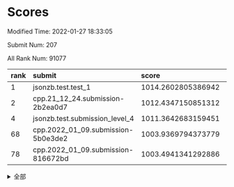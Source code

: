 # Scores

Modified Time: 2022-01-27 18:33:05

Submit Num: 207

All Rank Num: 91077

| rank |               submit               |       score        |       sigma        | pk_num |
| :--- | :--------------------------------- | :----------------- | :----------------- | :----- |
| 1    | jsonzb.test.test_1                 | 1014.2602805386942 | 0.8334236498172641 | 1760   |
| 2    | cpp.21_12_24.submission-2b2ea0d7   | 1012.4347150851312 | 0.7917704109470126 | 1762   |
| 4    | jsonzb.test.submission_level_4     | 1011.3642683159451 | 0.788855827360106  | 1762   |
| 68   | cpp.2022_01_09.submission-5b0e3de2 | 1003.9369794373779 | 0.7140871802597378 | 1761   |
| 78   | cpp.2022_01_09.submission-816672bd | 1003.4941341292886 | 0.7033407576290858 | 1758   |


<details>
<summary>全部</summary>

| rank |                 submit                 |       score        |       sigma        | pk_num |
| :--- | :------------------------------------- | :----------------- | :----------------- | :----- |
| 1    | jsonzb.test.test_1                     | 1014.2602805386942 | 0.8334236498172641 | 1760   |
| 2    | cpp.21_12_24.submission-2b2ea0d7       | 1012.4347150851312 | 0.7917704109470126 | 1762   |
| 3    | gobigger.level_3.submission_level_3_31 | 1012.1039584308539 | 0.805444837483412  | 1761   |
| 4    | jsonzb.test.submission_level_4         | 1011.3642683159451 | 0.788855827360106  | 1762   |
| 5    | gobigger.level_3.submission_level_3_4  | 1011.1998553632634 | 0.771975525036106  | 1757   |
| 6    | gobigger.level_3.submission_level_3_42 | 1011.1785666192975 | 0.7660284107277793 | 1761   |
| 7    | gobigger.level_3.submission_level_3_2  | 1011.1567896053307 | 0.7927994225340913 | 1757   |
| 8    | gobigger.level_3.submission_level_3_16 | 1011.1492689339154 | 0.7825354996931203 | 1763   |
| 9    | gobigger.level_3.submission_level_3_39 | 1011.1328273603392 | 0.7507884568997382 | 1761   |
| 10   | gobigger.level_3.submission_level_3_9  | 1011.0796378078468 | 0.7853545328926551 | 1762   |
| 11   | gobigger.level_3.submission_level_3_8  | 1011.0602104099233 | 0.7717644414657852 | 1760   |
| 12   | gobigger.level_3.submission_level_3_6  | 1010.9206355023799 | 0.7721393800768721 | 1760   |
| 13   | gobigger.level_3.submission_level_3_13 | 1010.8223663922208 | 0.7728135333202492 | 1762   |
| 14   | gobigger.level_3.submission_level_3_35 | 1010.7966866370499 | 0.7610254377445634 | 1760   |
| 15   | gobigger.level_3.submission_level_3_30 | 1010.6635379893179 | 0.7599647510709955 | 1759   |
| 16   | gobigger.level_3.submission_level_3_29 | 1010.6277834904654 | 0.758403334133926  | 1756   |
| 17   | gobigger.level_3.submission_level_3_27 | 1010.6141194330179 | 0.7699654681043515 | 1762   |
| 18   | gobigger.level_3.submission_level_3_5  | 1010.464434154351  | 0.7497863543497546 | 1760   |
| 19   | gobigger.level_3.submission_level_3_34 | 1010.4381773477455 | 0.7493586687958448 | 1760   |
| 20   | gobigger.level_3.submission_level_3_21 | 1010.3727703265092 | 0.7717092586518022 | 1759   |
| 21   | gobigger.level_3.submission_level_3_3  | 1010.2926553673063 | 0.7460768784362637 | 1762   |
| 22   | gobigger.level_3.submission_level_3_23 | 1010.2776583583601 | 0.7474435931471569 | 1758   |
| 23   | gobigger.level_3.submission_level_3_38 | 1010.2352205394661 | 0.749528527174019  | 1758   |
| 24   | gobigger.level_3.submission_level_3_32 | 1010.2065573928612 | 0.7631517845539051 | 1761   |
| 25   | gobigger.level_3.submission_level_3_28 | 1010.1875746639543 | 0.7688827007361088 | 1756   |
| 26   | gobigger.level_3.submission_level_3_20 | 1010.1725261598976 | 0.7635961756141759 | 1758   |
| 27   | gobigger.level_3.submission_level_3_37 | 1010.1724117485105 | 0.7718952302242551 | 1757   |
| 28   | gobigger.level_3.submission_level_3_33 | 1010.0962677217572 | 0.7548465691493015 | 1755   |
| 29   | gobigger.level_3.submission_level_3_44 | 1010.0842955625436 | 0.7768609701502145 | 1755   |
| 30   | gobigger.level_3.submission_level_3_17 | 1010.0208906527125 | 0.7603208745110147 | 1761   |
| 31   | gobigger.level_3.submission_level_3_10 | 1009.9151490694387 | 0.7587182340030184 | 1759   |
| 32   | gobigger.level_3.submission_level_3_12 | 1009.8638016579563 | 0.7488847275041209 | 1763   |
| 33   | gobigger.level_3.submission_level_3_0  | 1009.8372493099492 | 0.7602790302420414 | 1759   |
| 34   | gobigger.level_3.submission_level_3_14 | 1009.7725509033215 | 0.765199512396043  | 1758   |
| 35   | gobigger.level_3.submission_level_3_40 | 1009.7174255364449 | 0.7837820827092866 | 1757   |
| 36   | gobigger.level_3.submission_level_3_26 | 1009.6517747101791 | 0.7573120963845422 | 1754   |
| 37   | gobigger.level_3.submission_level_3_41 | 1009.6400047238665 | 0.7531362426495859 | 1760   |
| 38   | gobigger.level_3.submission_level_3_25 | 1009.5685059015543 | 0.7642843408869917 | 1756   |
| 39   | gobigger.level_3.submission_level_3_1  | 1009.549726497972  | 0.7452577148075458 | 1760   |
| 40   | gobigger.level_3.submission_level_3_45 | 1009.5143311678828 | 0.7433502810670907 | 1759   |
| 41   | gobigger.level_3.submission_level_3_43 | 1009.5039702909594 | 0.7700069817215148 | 1759   |
| 42   | gobigger.level_3.submission_level_3_15 | 1009.4658396151702 | 0.74308093851004   | 1764   |
| 43   | gobigger.level_3.submission_level_3_48 | 1009.3070955365192 | 0.771512725658944  | 1757   |
| 44   | gobigger.level_3.submission_level_3_47 | 1009.2100385742706 | 0.7404549424616897 | 1759   |
| 45   | gobigger.level_3.submission_level_3_11 | 1009.1583474322076 | 0.7332813155064893 | 1759   |
| 46   | gobigger.level_3.submission_level_3_49 | 1009.155412291544  | 0.7587144989844986 | 1763   |
| 47   | gobigger.level_3.submission_level_3_22 | 1009.1186955123632 | 0.7512120410853781 | 1756   |
| 48   | gobigger.level_3.submission_level_3_18 | 1008.9630569276538 | 0.7480561534381216 | 1760   |
| 49   | gobigger.level_3.submission_level_3_24 | 1008.9171709128062 | 0.7336220705017303 | 1763   |
| 50   | gobigger.level_3.submission_level_3_19 | 1008.8691399875958 | 0.7546696264873156 | 1759   |
| 51   | gobigger.level_3.submission_level_3_36 | 1008.7149747345688 | 0.7659343369465911 | 1765   |
| 52   | gobigger.level_3.submission_level_3_7  | 1008.5799542037781 | 0.750614923054979  | 1757   |
| 53   | gobigger.level_3.submission_level_3_46 | 1008.2072710066043 | 0.7765369832386155 | 1755   |
| 54   | gobigger.level_1.submission_level_1_6  | 1004.8138229501427 | 0.7206107584641314 | 1759   |
| 55   | gobigger.level_1.submission_level_1_16 | 1004.4945457156136 | 0.723149975968365  | 1759   |
| 56   | gobigger.level_1.submission_level_1_5  | 1004.4029431015854 | 0.7285115671300533 | 1760   |
| 57   | gobigger.level_1.submission_level_1_23 | 1004.3531665565649 | 0.7249466201713557 | 1763   |
| 58   | gobigger.level_1.submission_level_1_11 | 1004.3140828201459 | 0.7171307910820419 | 1766   |
| 59   | gobigger.level_1.submission_level_1_21 | 1004.2386579625748 | 0.7157119542959847 | 1757   |
| 60   | gobigger.level_1.submission_level_1_26 | 1004.2348993126838 | 0.7157277006010839 | 1758   |
| 61   | gobigger.level_1.submission_level_1_7  | 1004.1347306441995 | 0.7204914048759387 | 1756   |
| 62   | gobigger.level_1.submission_level_1_1  | 1004.1077655650588 | 0.7260155989618082 | 1760   |
| 63   | gobigger.level_1.submission_level_1_18 | 1004.0078010606568 | 0.7109348510702956 | 1759   |
| 64   | gobigger.level_1.submission_level_1_49 | 1003.9813814120334 | 0.7146063089716329 | 1761   |
| 65   | gobigger.level_1.submission_level_1_43 | 1003.9805114685237 | 0.7096486407950822 | 1756   |
| 66   | gobigger.level_1.submission_level_1_17 | 1003.9746976918991 | 0.7264274777824077 | 1760   |
| 67   | gobigger.level_1.submission_level_1_30 | 1003.9657189723179 | 0.7153609433531176 | 1762   |
| 68   | cpp.2022_01_09.submission-5b0e3de2     | 1003.9369794373779 | 0.7140871802597378 | 1761   |
| 69   | gobigger.level_1.submission_level_1_39 | 1003.9039863918102 | 0.7153590479912479 | 1759   |
| 70   | gobigger.level_1.submission_level_1_45 | 1003.9004567714351 | 0.7194173602371096 | 1763   |
| 71   | gobigger.level_1.submission_level_1_33 | 1003.8407804630356 | 0.722764999391209  | 1758   |
| 72   | gobigger.level_1.submission_level_1_22 | 1003.8405143582042 | 0.7354369926155421 | 1762   |
| 73   | gobigger.level_1.submission_level_1_36 | 1003.7681833228269 | 0.7091299772827236 | 1765   |
| 74   | gobigger.level_1.submission_level_1_3  | 1003.6665336164765 | 0.7153828315211729 | 1763   |
| 75   | gobigger.level_1.submission_level_1_28 | 1003.6331348769335 | 0.7219687354547063 | 1763   |
| 76   | gobigger.level_1.submission_level_1_13 | 1003.5633685914864 | 0.724185180388265  | 1758   |
| 77   | gobigger.level_1.submission_level_1_20 | 1003.4950689518671 | 0.7177530279767372 | 1759   |
| 78   | cpp.2022_01_09.submission-816672bd     | 1003.4941341292886 | 0.7033407576290858 | 1758   |
| 79   | gobigger.level_1.submission_level_1_44 | 1003.381867333888  | 0.7242652397625788 | 1758   |
| 80   | gobigger.level_1.submission_level_1_37 | 1003.3726861040107 | 0.7298133596199938 | 1759   |
| 81   | gobigger.level_1.submission_level_1_32 | 1003.288615514204  | 0.7229525386047896 | 1762   |
| 82   | gobigger.level_1.submission_level_1_47 | 1003.231238158597  | 0.7114866451254357 | 1761   |
| 83   | gobigger.level_1.submission_level_1_25 | 1003.114018523893  | 0.7125606775130048 | 1762   |
| 84   | gobigger.level_1.submission_level_1_15 | 1003.1097716061983 | 0.7222694995613084 | 1756   |
| 85   | gobigger.level_1.submission_level_1_24 | 1003.0357751762199 | 0.7162367183817938 | 1753   |
| 86   | gobigger.level_1.submission_level_1_40 | 1003.01314688531   | 0.7078990206589437 | 1763   |
| 87   | gobigger.level_1.submission_level_1_31 | 1003.0068008264344 | 0.7189880254892399 | 1761   |
| 88   | gobigger.level_1.submission_level_1_42 | 1002.98601299523   | 0.7110140322554646 | 1765   |
| 89   | gobigger.level_1.submission_level_1_38 | 1002.9550851769791 | 0.7276802459011923 | 1755   |
| 90   | gobigger.level_1.submission_level_1_14 | 1002.9250820705911 | 0.7187720749729725 | 1765   |
| 91   | gobigger.level_1.submission_level_1_2  | 1002.9101840451513 | 0.7087728518470151 | 1759   |
| 92   | gobigger.level_1.submission_level_1_46 | 1002.8933448965296 | 0.7214167524559388 | 1763   |
| 93   | gobigger.level_1.submission_level_1_10 | 1002.8222776574984 | 0.7254060768503472 | 1762   |
| 94   | gobigger.level_1.submission_level_1_4  | 1002.8038919619469 | 0.7150049675031056 | 1756   |
| 95   | gobigger.level_1.submission_level_1_41 | 1002.6749042305203 | 0.704802696411045  | 1762   |
| 96   | gobigger.level_1.submission_level_1_9  | 1002.6734478836416 | 0.7136446881556423 | 1756   |
| 97   | gobigger.level_1.submission_level_1_34 | 1002.5092969046411 | 0.7127948198492092 | 1764   |
| 98   | gobigger.level_1.submission_level_1_29 | 1002.4888561014598 | 0.708382866016977  | 1758   |
| 99   | gobigger.level_1.submission_level_1_12 | 1002.4470441887026 | 0.7167883394545994 | 1760   |
| 100  | gobigger.level_1.submission_level_1_48 | 1002.4191269846802 | 0.7192989193908702 | 1758   |
| 101  | gobigger.level_1.submission_level_1_27 | 1002.3466313467818 | 0.727961319726842  | 1756   |
| 102  | gobigger.level_1.submission_level_1_35 | 1002.1238811425525 | 0.7076114195961111 | 1757   |
| 103  | gobigger.level_1.submission_level_1_0  | 1001.9454038645529 | 0.721384811197867  | 1764   |
| 104  | gobigger.level_1.submission_level_1_19 | 1001.7892789888082 | 0.7144908796948128 | 1760   |
| 105  | gobigger.level_1.submission_level_1_8  | 1001.5780026604953 | 0.7154966434065094 | 1762   |
| 106  | gobigger.random.submission_random_39   | 997.9154847107753  | 0.711058538701317  | 1760   |
| 107  | gobigger.random.submission_random_13   | 997.2725690504989  | 0.7031085702227379 | 1765   |
| 108  | gobigger.random.submission_random_12   | 997.2613377085107  | 0.7003281006556746 | 1757   |
| 109  | gobigger.random.submission_random_38   | 996.9113014495828  | 0.7049782141129929 | 1758   |
| 110  | gobigger.random.submission_random_22   | 996.87403071972    | 0.7097050181041759 | 1760   |
| 111  | gobigger.random.submission_random_11   | 996.8384778923601  | 0.7005869334744558 | 1757   |
| 112  | gobigger.random.submission_random_4    | 996.7648011600429  | 0.7098877865752342 | 1759   |
| 113  | gobigger.random.submission_random_19   | 996.7267672012198  | 0.7055563839315896 | 1763   |
| 114  | gobigger.random.submission_random_45   | 996.7257613444392  | 0.7153801814840102 | 1760   |
| 115  | gobigger.random.submission_random_35   | 996.6030176764332  | 0.7207098790902754 | 1762   |
| 116  | gobigger.random.submission_random_46   | 996.5689588993349  | 0.7218905782432301 | 1762   |
| 117  | gobigger.random.submission_random_28   | 996.5581461942988  | 0.7157500198960527 | 1760   |
| 118  | gobigger.random.submission_random_6    | 996.5305299446428  | 0.7121326843054242 | 1761   |
| 119  | gobigger.random.submission_random_21   | 996.5302109816746  | 0.7116842636015633 | 1762   |
| 120  | gobigger.random.submission_random_27   | 996.5133888377466  | 0.706485247614409  | 1757   |
| 121  | gobigger.random.submission_random_23   | 996.5021090583259  | 0.7132241234015704 | 1763   |
| 122  | gobigger.random.submission_random_31   | 996.4301637810718  | 0.7010095412251142 | 1764   |
| 123  | gobigger.random.submission_random_47   | 996.4203784151455  | 0.7050065883883915 | 1759   |
| 124  | gobigger.random.submission_random_26   | 996.3196456444812  | 0.716937028619972  | 1761   |
| 125  | gobigger.random.submission_random_44   | 996.2007370387579  | 0.7077512318119625 | 1763   |
| 126  | gobigger.random.submission_random_16   | 996.199430041099   | 0.7191846485986806 | 1763   |
| 127  | gobigger.random.submission_random_5    | 996.1731967728329  | 0.7204761008499828 | 1762   |
| 128  | gobigger.random.submission_random_34   | 996.1518224557592  | 0.7057942551887725 | 1755   |
| 129  | gobigger.random.submission_random_37   | 996.0759663532137  | 0.7130398850501436 | 1765   |
| 130  | gobigger.random.submission_random_14   | 995.9298381795431  | 0.7210469982217526 | 1760   |
| 131  | gobigger.random.submission_random_3    | 995.818479196049   | 0.7208248319419985 | 1763   |
| 132  | gobigger.random.submission_random_30   | 995.7363236759326  | 0.7056858167159425 | 1760   |
| 133  | gobigger.random.submission_random_48   | 995.7200036210463  | 0.7082639297984787 | 1760   |
| 134  | gobigger.random.submission_random_1    | 995.5952412827945  | 0.7151540172798109 | 1763   |
| 135  | gobigger.random.submission_random_7    | 995.5939534661698  | 0.7157074266561709 | 1761   |
| 136  | gobigger.random.submission_random_2    | 995.5899934364246  | 0.7029665659882053 | 1763   |
| 137  | gobigger.random.submission_random_36   | 995.5702655793596  | 0.7131615473063623 | 1760   |
| 138  | gobigger.random.submission_random_18   | 995.5620503531768  | 0.7076239347521085 | 1759   |
| 139  | gobigger.random.submission_random_43   | 995.4888271330456  | 0.71575721071815   | 1760   |
| 140  | gobigger.random.submission_random_49   | 995.4227699174114  | 0.7144409800381399 | 1765   |
| 141  | gobigger.random.submission_random_9    | 995.3827588006097  | 0.7102912831161893 | 1757   |
| 142  | gobigger.random.submission_random_15   | 995.2710902896866  | 0.7155981295412815 | 1759   |
| 143  | gobigger.random.submission_random_32   | 995.2351728325241  | 0.718688128626124  | 1755   |
| 144  | gobigger.random.submission_random_24   | 995.2207313071688  | 0.7133322421137877 | 1760   |
| 145  | gobigger.random.submission_random_25   | 995.2070557533419  | 0.7263027760097033 | 1764   |
| 146  | gobigger.random.submission_random_29   | 995.2044363476311  | 0.7235658850413221 | 1759   |
| 147  | gobigger.random.submission_random_8    | 995.1927111192421  | 0.7063674331853789 | 1763   |
| 148  | gobigger.random.submission_random_17   | 995.1871938634561  | 0.7058605399329743 | 1765   |
| 149  | gobigger.random.submission_random_41   | 995.0493421476287  | 0.7253656496154635 | 1759   |
| 150  | gobigger.random.submission_random_33   | 994.9903810050048  | 0.7088500884405234 | 1760   |
| 151  | gobigger.random.submission_random_40   | 994.9278173799111  | 0.7039489616372564 | 1761   |
| 152  | gobigger.random.submission_random_42   | 994.7559148512692  | 0.7100645871783712 | 1764   |
| 153  | gobigger.random.submission_random_20   | 994.4370000042206  | 0.7117937713435597 | 1761   |
| 154  | gobigger.level_2.submission_level_2_26 | 994.3129232561455  | 0.7317013319106342 | 1763   |
| 155  | gobigger.random.submission_random_0    | 994.3094328392328  | 0.7129033334057975 | 1755   |
| 156  | gobigger.random.submission_random_10   | 994.3033207838787  | 0.718398869392495  | 1758   |
| 157  | gobigger.level_2.submission_level_2_25 | 994.1826490844861  | 0.7232892559802429 | 1758   |
| 158  | gobigger.level_2.submission_level_2_23 | 993.6332653267724  | 0.7313854036591149 | 1760   |
| 159  | gobigger.level_2.submission_level_2_5  | 993.6010115321932  | 0.7364965203812155 | 1760   |
| 160  | gobigger.level_2.submission_level_2_7  | 993.2917843650436  | 0.7237899068605711 | 1765   |
| 161  | gobigger.level_2.submission_level_2_9  | 992.9652831873533  | 0.715503458441607  | 1762   |
| 162  | gobigger.level_2.submission_level_2_17 | 992.9593020265585  | 0.7377388115269056 | 1759   |
| 163  | gobigger.level_2.submission_level_2_13 | 992.9319624578419  | 0.7139974918457115 | 1760   |
| 164  | gobigger.level_2.submission_level_2_18 | 992.8131718936564  | 0.7428772991287189 | 1756   |
| 165  | gobigger.level_2.submission_level_2_32 | 992.69124971603    | 0.740118931819858  | 1767   |
| 166  | gobigger.level_2.submission_level_2_10 | 992.4741438956376  | 0.7440421135005999 | 1754   |
| 167  | gobigger.level_2.submission_level_2_37 | 992.2758046842283  | 0.7425763845845266 | 1762   |
| 168  | gobigger.level_2.submission_level_2_22 | 992.2575746613808  | 0.7541271876318505 | 1756   |
| 169  | gobigger.level_2.submission_level_2_2  | 992.2389031583027  | 0.7334824173460935 | 1762   |
| 170  | gobigger.level_2.submission_level_2_24 | 992.2178349080395  | 0.7250940863170894 | 1759   |
| 171  | gobigger.level_2.submission_level_2_46 | 992.128365051429   | 0.730226953088354  | 1762   |
| 172  | gobigger.level_2.submission_level_2_3  | 992.116583152097   | 0.7292818990404732 | 1762   |
| 173  | gobigger.level_2.submission_level_2_12 | 992.0979290860021  | 0.7392054055373395 | 1751   |
| 174  | gobigger.level_2.submission_level_2_4  | 991.9938114650208  | 0.7541071399803865 | 1759   |
| 175  | gobigger.level_2.submission_level_2_38 | 991.8879662293427  | 0.7353447333282371 | 1761   |
| 176  | gobigger.level_2.submission_level_2_31 | 991.8818563211928  | 0.7238676771219734 | 1762   |
| 177  | gobigger.level_2.submission_level_2_47 | 991.8648931080128  | 0.7501540168422417 | 1762   |
| 178  | gobigger.level_2.submission_level_2_16 | 991.8605562809977  | 0.7508163504797188 | 1758   |
| 179  | gobigger.level_2.submission_level_2_6  | 991.8487540544454  | 0.7461111109630872 | 1764   |
| 180  | gobigger.level_2.submission_level_2_29 | 991.8016459264751  | 0.7493012207312992 | 1759   |
| 181  | gobigger.level_2.submission_level_2_34 | 991.7347129480432  | 0.7472269619122127 | 1763   |
| 182  | gobigger.level_2.submission_level_2_36 | 991.6923365413865  | 0.7403979803111115 | 1765   |
| 183  | gobigger.level_2.submission_level_2_14 | 991.6856415116064  | 0.7567404800678593 | 1761   |
| 184  | gobigger.level_2.submission_level_2_42 | 991.6750213800563  | 0.7454520900152084 | 1760   |
| 185  | gobigger.level_2.submission_level_2_11 | 991.6734086371041  | 0.749468001263941  | 1762   |
| 186  | gobigger.level_2.submission_level_2_27 | 991.6612827042192  | 0.7473072043614193 | 1764   |
| 187  | gobigger.level_2.submission_level_2_45 | 991.6578173755304  | 0.7743749137291295 | 1761   |
| 188  | gobigger.level_2.submission_level_2_39 | 991.4618611350505  | 0.7552687463795532 | 1760   |
| 189  | gobigger.level_2.submission_level_2_41 | 991.433409777057   | 0.753059078991435  | 1759   |
| 190  | gobigger.level_2.submission_level_2_0  | 991.431962830279   | 0.7488260829583135 | 1757   |
| 191  | gobigger.level_2.submission_level_2_44 | 991.3366850210718  | 0.7531155674270921 | 1760   |
| 192  | gobigger.level_2.submission_level_2_28 | 991.3323726267137  | 0.7461424136845968 | 1754   |
| 193  | gobigger.level_2.submission_level_2_1  | 991.2345014321191  | 0.7581949656876256 | 1759   |
| 194  | gobigger.level_2.submission_level_2_49 | 991.0814791327003  | 0.7326151173960153 | 1757   |
| 195  | gobigger.level_2.submission_level_2_40 | 990.9798537019365  | 0.776279206227588  | 1762   |
| 196  | gobigger.level_2.submission_level_2_48 | 990.9794782165424  | 0.7655662906613688 | 1762   |
| 197  | gobigger.level_2.submission_level_2_30 | 990.76051563339    | 0.7574273126611529 | 1762   |
| 198  | gobigger.level_2.submission_level_2_19 | 990.7513380739908  | 0.7818597384505165 | 1756   |
| 199  | gobigger.level_2.submission_level_2_35 | 990.6955956836049  | 0.7542657391387502 | 1758   |
| 200  | gobigger.level_2.submission_level_2_33 | 990.6634162139317  | 0.7501943653470158 | 1754   |
| 201  | gobigger.level_2.submission_level_2_21 | 990.6118666379709  | 0.766797524418307  | 1758   |
| 202  | gobigger.level_2.submission_level_2_15 | 990.436335535254   | 0.7574943611043331 | 1765   |
| 203  | gobigger.level_2.submission_level_2_43 | 990.277493561086   | 0.785117925082923  | 1753   |
| 204  | gobigger.level_2.submission_level_2_8  | 990.2298246194175  | 0.7778179476314061 | 1757   |
| 205  | gobigger.level_2.submission_level_2_20 | 989.459926809081   | 0.7887393826658664 | 1759   |
| 206  | gobigger.none.submission_none_1        | 978.6321741129077  | 1.1797216623991567 | 1762   |
| 207  | gobigger.none.submission_none_0        | 975.8141982578633  | 1.3375577002770767 | 1758   |

</details>